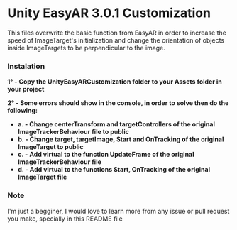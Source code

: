 # Unity EasyAR 3.0.1 Customization

This files overwrite the basic function from EasyAR in order to increase the speed of ImageTarget's initialization and change the orientation of objects inside ImageTargets to be perpendicular to the image.

### Instalation

**1° - Copy the UnityEasyARCustomization folder to your Assets folder in your project**

**2° - Some errors should show in the console, in order to solve then do the following:**
- **a. - Change centerTransform and targetControllers of the original ImageTrackerBehaviour file to public**
- **b. - Change target, targetImage, Start and OnTracking of the original ImageTarget to public**
- **c. - Add virtual to the function UpdateFrame of the original ImageTrackerBehaviour file**
- **d. - Add virtual to the functions Start, OnTracking of the original ImageTarget file**

### Note

I'm just a begginer, I would love to learn more from any issue or pull request you make, specially in this README file
